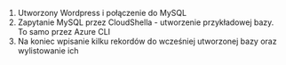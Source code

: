 
1) Utworzony Wordpress i połączenie do MySQL<br/>
2) Zapytanie MySQL przez CloudShella - utworzenie przykładowej bazy. To samo przez Azure CLI<br/>
3) Na koniec wpisanie kilku rekordów do wcześniej utworzonej bazy oraz wylistowanie ich<br/>
